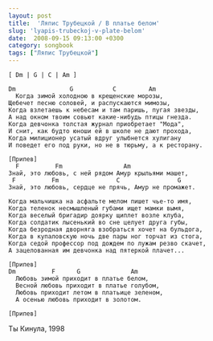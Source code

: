 ```yaml
---
layout: post
title:  'Ляпис Трубецкой / В платье белом'
slug: 'lyapis-trubeckoj-v-plate-belom'
date:  2008-09-15 09:13:00 +0300
category: songbook
tags: ["Ляпис Трубецкой"]
---
```


	[ Dm | G | C | Am ]
	
	Dm               G           C         Am
	  Когда зимой холодною в крещенские морозы,
	Щебечет песню соловей, и распускаются мимозы,
	Когда взлетаешь к небесам и там паришь, пугая звезды,
	А над окном твоим совьют какие-нибудь птицы гнезда.
	Когда девчонка толстая журнал приобретает "Мода",
	И снит, как будто юноши ей в школе не дают прохода,
	Когда милиционер усатый вдруг улыбнется хулигану
	И поведет его под руки, но не в тюрьму, а к ресторану.
	
	[Припев]
	  F          Fm                 Am
	Знай, это любовь, с ней рядом Амур крыльями машет,
	 F          Fm                C                G
	Знай, это любовь, сердце не прячь, Амур не промажет.
	
	Когда мальчишка на асфальте мелом пишет чье-то имя,
	Когда теленок несмышленый губами ищет мамки вымя,
	Когда веселый бригадир доярку щиплет возле клуба,
	Когда солдатик лысенький во сне целует друга губы,
	Когда безродная дворняга взобраться хочет на бульдога,
	Когда в купаловскую ночь две пары ног торчат из стога,
	Когда седой профессор под дождем по лужам резво скачет,
	А зацелованная им девчонка над пятеркой плачет...
	
	[Припев]
	Dm          F      G              Am
	  Любовь зимой приходит в платье белом,
	  Весной любовь приходит в платье голубом,
	  Любовь приходит летом в платьице зеленом,
	  А осенью любовь приходит в золотом.
	
	[Припев]

Ты Кинула, 1998

